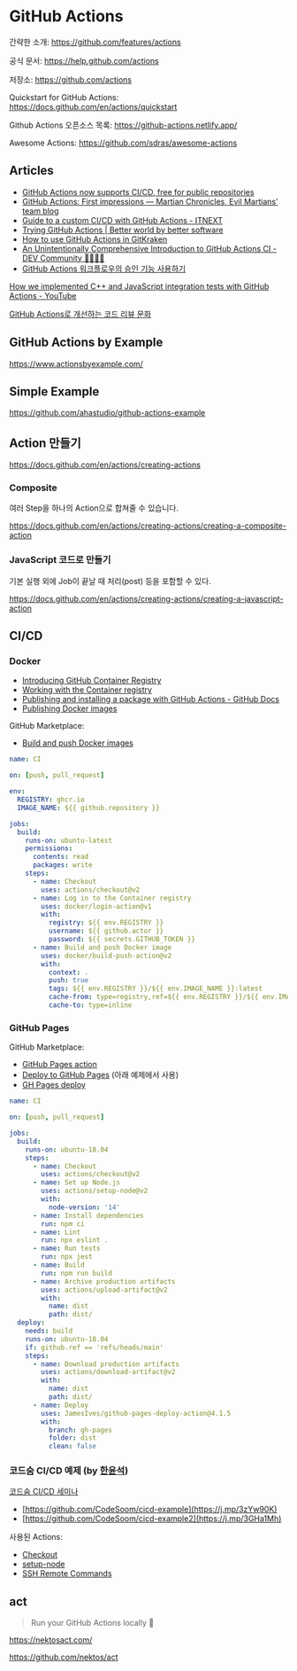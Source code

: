 # GitHub Actions

간략한 소개: <https://github.com/features/actions>

공식 문서: <https://help.github.com/actions>

저장소: <https://github.com/actions>

Quickstart for GitHub Actions:
<https://docs.github.com/en/actions/quickstart>

Github Actions 오픈소스 목록:
<https://github-actions.netlify.app/>

Awesome Actions:
<https://github.com/sdras/awesome-actions>

## Articles

- [GitHub Actions now supports CI/CD, free for public repositories](https://github.blog/2019-08-08-github-actions-now-supports-ci-cd/)
- [GitHub Actions: First impressions — Martian Chronicles, Evil Martians’ team blog](https://evilmartians.com/chronicles/github-actions-first-impressions)
- [Guide to a custom CI/CD with GitHub Actions - ITNEXT](https://itnext.io/https-medium-com-marekermk-guide-to-a-custom-ci-cd-with-github-actions-5aa0ff07a656)
- [Trying GitHub Actions | Better world by better software](https://glebbahmutov.com/blog/trying-github-actions/)
- [How to use GitHub Actions in GitKraken](https://support.gitkraken.com/git-workflows-and-extensions/github-actions/)
- [An Unintentionally Comprehensive Introduction to GitHub Actions CI - DEV Community 👩‍💻👨‍💻](https://dev.to/bnb/an-unintentionally-comprehensive-introduction-to-github-actions-ci-blm)
- [GitHub Actions 워크플로우의 승인 기능 사용하기](https://blog.outsider.ne.kr/1556)

[How we implemented C++ and JavaScript integration tests with GitHub Actions - YouTube](https://www.youtube.com/watch?v=DdlzDklYHVs)

[GitHub Actions로 개선하는 코드 리뷰 문화](https://toss.tech/article/25431)

## GitHub Actions by Example

<https://www.actionsbyexample.com/>

## Simple Example

<https://github.com/ahastudio/github-actions-example>

## Action 만들기

<https://docs.github.com/en/actions/creating-actions>

### Composite

여러 Step을 하나의 Action으로 합쳐줄 수 있습니다.

<https://docs.github.com/en/actions/creating-actions/creating-a-composite-action>

### JavaScript 코드로 만들기

기본 실행 외에 Job이 끝날 때 처리(post) 등을 포함할 수 있다.

<https://docs.github.com/en/actions/creating-actions/creating-a-javascript-action>

## CI/CD

### Docker

- [Introducing GitHub Container Registry](https://github.blog/2020-09-01-introducing-github-container-registry/)
- [Working with the Container registry](https://docs.github.com/en/packages/working-with-a-github-packages-registry/working-with-the-container-registry)
- [Publishing and installing a package with GitHub Actions - GitHub Docs](https://docs.github.com/en/packages/managing-github-packages-using-github-actions-workflows/publishing-and-installing-a-package-with-github-actions)
- [Publishing Docker images](https://docs.github.com/en/actions/publishing-packages/publishing-docker-images)

GitHub Marketplace:

- [Build and push Docker images](https://github.com/marketplace/actions/build-and-push-docker-images)

```yaml
name: CI

on: [push, pull_request]

env:
  REGISTRY: ghcr.io
  IMAGE_NAME: ${{ github.repository }}

jobs:
  build:
    runs-on: ubuntu-latest
    permissions:
      contents: read
      packages: write
    steps:
      - name: Checkout
        uses: actions/checkout@v2
      - name: Log in to the Container registry
        uses: docker/login-action@v1
        with:
          registry: ${{ env.REGISTRY }}
          username: ${{ github.actor }}
          password: ${{ secrets.GITHUB_TOKEN }}
      - name: Build and push Docker image
        uses: docker/build-push-action@v2
        with:
          context: .
          push: true
          tags: ${{ env.REGISTRY }}/${{ env.IMAGE_NAME }}:latest
          cache-from: type=registry,ref=${{ env.REGISTRY }}/${{ env.IMAGE_NAME }}:latest
          cache-to: type=inline
```

### GitHub Pages

GitHub Marketplace:

- [GitHub Pages action](https://github.com/marketplace/actions/github-pages-action)
- [Deploy to GitHub Pages](https://github.com/marketplace/actions/deploy-to-github-pages) (아래 예제에서 사용)
- [GH Pages deploy](https://github.com/marketplace/actions/gh-pages-deploy)

```yaml
name: CI

on: [push, pull_request]

jobs:
  build:
    runs-on: ubuntu-18.04
    steps:
      - name: Checkout
        uses: actions/checkout@v2
      - name: Set up Node.js
        uses: actions/setup-node@v2
        with:
          node-version: '14'
      - name: Install dependencies
        run: npm ci
      - name: Lint
        run: npx eslint .
      - name: Run tests
        run: npx jest
      - name: Build
        run: npm run build
      - name: Archive production artifacts
        uses: actions/upload-artifact@v2
        with:
          name: dist
          path: dist/
  deploy:
    needs: build
    runs-on: ubuntu-18.04
    if: github.ref == 'refs/heads/main'
    steps:
      - name: Download production artifacts
        uses: actions/download-artifact@v2
        with:
          name: dist
          path: dist/
      - name: Deploy
        uses: JamesIves/github-pages-deploy-action@4.1.5
        with:
          branch: gh-pages
          folder: dist
          clean: false
```

### 코드숨 CI/CD 예제 (by [한윤석](https://github.com/hannut91))

[코드숨 CI/CD 세미나](https://j.mp/3j3qe4d)

- [https://github.com/CodeSoom/cicd-example](https://j.mp/3zYw90K)
- [https://github.com/CodeSoom/cicd-example2](https://j.mp/3GHa1Mh)

사용된 Actions:

- [Checkout](https://github.com/actions/checkout)
- [setup-node](https://github.com/actions/setup-node)
- [SSH Remote Commands](https://github.com/marketplace/actions/ssh-remote-commands)

## act

> Run your GitHub Actions locally 🚀

<https://nektosact.com/>

<https://github.com/nektos/act>
